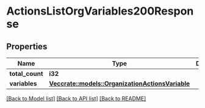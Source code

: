 # ActionsListOrgVariables200Response

## Properties

Name | Type | Description | Notes
------------ | ------------- | ------------- | -------------
**total_count** | **i32** |  | 
**variables** | [**Vec<crate::models::OrganizationActionsVariable>**](organization-actions-variable.md) |  | 

[[Back to Model list]](../README.md#documentation-for-models) [[Back to API list]](../README.md#documentation-for-api-endpoints) [[Back to README]](../README.md)



